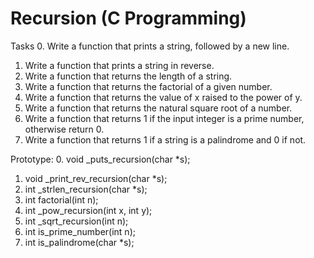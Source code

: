 # Recursion (C Programming)
Tasks
0. Write a function that prints a string, followed by a new line.
1. Write a function that prints a string in reverse.
2. Write a function that returns the length of a string.
3. Write a function that returns the factorial of a given number.
4. Write a function that returns the value of x raised to the power of y.
5. Write a function that returns the natural square root of a number.
6. Write a function that returns 1 if the input integer is a prime number, otherwise return 0.
7. Write a function that returns 1 if a string is a palindrome and 0 if not.

Prototype:
0. void _puts_recursion(char *s);
1. void _print_rev_recursion(char *s);
2. int _strlen_recursion(char *s);
3. int factorial(int n);
4. int _pow_recursion(int x, int y);
5. int _sqrt_recursion(int n);
6. int is_prime_number(int n);
7. int is_palindrome(char *s);

